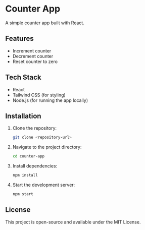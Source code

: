 # Counter App

A simple counter app built with React.

## Features

- Increment counter
- Decrement counter
- Reset counter to zero

## Tech Stack

- React
- Tailwind CSS (for styling)
- Node.js (for running the app locally)

## Installation

1. Clone the repository:

    ```bash
    git clone <repository-url>
    ```

2. Navigate to the project directory:

    ```bash
    cd counter-app
    ```

3. Install dependencies:

    ```bash
    npm install
    ```

4. Start the development server:

    ```bash
    npm start
    ```

## License

This project is open-source and available under the MIT License.
